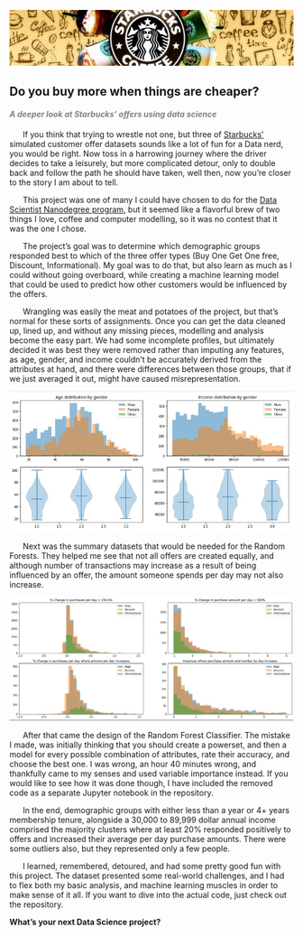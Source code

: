 ![](./images/starbucks.jpg)
<H2>Do you buy more when things are cheaper?</H2>
<H4><i><p style="color:gray">A deeper look at Starbucks’ offers using data science</i></H4></p>

&nbsp;&nbsp;&nbsp;&nbsp;&nbsp;&nbsp;If you think that trying to wrestle not one, but three of <a href="https://www.starbucks.ca/">Starbucks'</a> simulated customer offer datasets sounds like a lot of fun for a Data nerd, you would be right. Now toss in a harrowing journey where the driver decides to take a leisurely, but more complicated detour, only to double back and follow the path he should have taken, well then, now you’re closer to the story I am about to tell.<br>

&nbsp;&nbsp;&nbsp;&nbsp;&nbsp;&nbsp;This project was one of many I could have chosen to do for the <a href="https://www.udacity.com/course/data-scientist-nanodegree--nd025">Data Scientist Nanodegree program</a>, but it seemed like a flavorful brew of two things I love, coffee and computer modelling, so it was no contest that it was the one I chose.<br>

&nbsp;&nbsp;&nbsp;&nbsp;&nbsp;&nbsp;The project’s goal was to determine which demographic groups responded best to which of the three offer types (Buy One Get One free, Discount, Informational). My goal was to do that, but also learn as much as I could without going overboard, while creating a machine learning model that could be used to predict how other customers would be influenced by the offers.<br>

&nbsp;&nbsp;&nbsp;&nbsp;&nbsp;&nbsp;Wrangling was easily the meat and potatoes of the project, but that’s normal for these sorts of assignments. Once you can get the data cleaned up, lined up, and without any missing pieces, modelling and analysis become the easy part. We had some incomplete profiles, but ultimately decided it was best they were removed rather than imputing any features, as age, gender, and income couldn’t be accurately derived from the attributes at hand, and there were differences between those groups, that if we just averaged it out, might have caused misrepresentation.<br>

![](./images/age-income_distribution-charts.jpg)

&nbsp;&nbsp;&nbsp;&nbsp;&nbsp;&nbsp;Next was the summary datasets that would be needed for the Random Forests. They helped me see that not all offers are created equally, and although number of transactions may increase as a result of being influenced by an offer, the amount someone spends per day may not also increase.<br>
 
![](./images/purchase-charts.jpg)
 
&nbsp;&nbsp;&nbsp;&nbsp;&nbsp;&nbsp;After that came the design of the Random Forest Classifier. The mistake I made, was initially thinking that you should create a powerset, and then a model for every possible combination of attributes, rate their accuracy, and choose the best one. I was wrong, an hour 40 minutes wrong, and thankfully came to my senses and used variable importance instead. If you would like to see how it was done though, I have included the removed code as a separate Jupyter notebook in the repository.<br>

&nbsp;&nbsp;&nbsp;&nbsp;&nbsp;&nbsp;In the end, demographic groups with either less than a year or 4+ years membership tenure, alongside a 30,000 to 89,999 dollar annual income comprised the majority clusters where at least 20% responded positively to offers and increased their average per day purchase amounts. There were some outliers also, but they represented only a few people.<br>

&nbsp;&nbsp;&nbsp;&nbsp;&nbsp;&nbsp;I learned, remembered, detoured, and had some pretty good fun with this project. The dataset presented some real-world challenges, and I had to flex both my basic analysis, and machine learning muscles in order to make sense of it all. If you want to dive into the actual code, just check out the repository.<br>

<b>What’s your next Data Science project?</b>
</body>